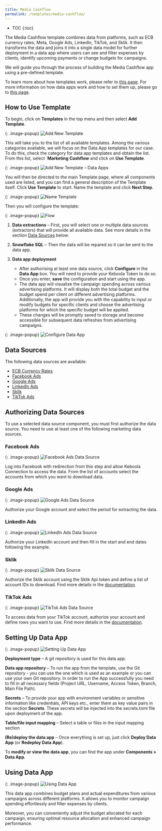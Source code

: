 ```yaml
---
title: Media Cashflow
permalink: /templates/media-cashflow/
---
```


* TOC
{:toc}

The Media Cashflow template combines data from platforms, such as ECB currency rates, Meta, Google Ads, LinkedIn, TikTok, and Sklik. 
It then transforms the data and joins it into a single data model for further deployment in a data app where users can see and filter expenses by clients, 
identify upcoming payments or change budgets for campaigns.

We will guide you through the process of building the Media Cashflow app using a pre-defined template. 

To learn more about how templates work, please refer to [this page](https://help.keboola.com/templates/). 
For more information on how data apps work and how to set them up, please go to [this page](https://help.keboola.com/components/data-apps/).

## How to Use Template
To begin, click on **Templates** in the top menu and then select **Add Template**.

{: .image-popup}
![Add New Template](/templates/media-cashflow/add-template.png)

This will take you to the list of all available templates. Among the various categories available, we will focus on the Data App templates for our case. 
To do this, check the category for data app templates and obtain the list. From this list, select `**Marketing Cashflow** and click on **Use Template**.

{: .image-popup}
![Add New Template – Data Apps](/templates/media-cashflow/new-template-data-apps.png)

You will then be directed to the main Template page, where all components used are listed, and you can find a general description of the Template itself. 
Click **Use Template** to start. Name the template and click **Next Step**.

{: .image-popup}
![Name Template](/templates/media-cashflow/name-template.png)

Then you will configure the template:

{: .image-popup}
![Flow](/templates/media-cashflow/flow.png)

1. **Data extractions** – First, you will select one or multiple data sources (extractors) that will provide all available data.
See more details in the section [Data Sources](/templates/media-cashflow/#data-sources) below.

3. **Snowflake SQL** – Then the data will be repared so it can be sent to the data app.

4. **Data app deployment**
   - After authorising at least one data source, click **Configure** in the **Data App** box. You will need to provide your Keboola Token to do so.
   - Once you enter, **save** the configuration and start using the app.
   - The data app will visualize the campaign spending across various advertising platforms. It will display both the total budget and the budget spend per client on different advertising platforms. Additionally, the app will provide you with the capability to input or modify budgets for specific clients and choose the advertising platforms for which the specific budget will be applied.
   - These changes will be promptly saved to storage and become accessible for subsequent data refreshes from advertising campaigns.
   
{: .image-popup}
![Configure Data App](/templates/media-cashflow/configure-data-app.png)

## Data Sources
The following data sources are available:

- [ECB Currency Rates](https://fixer.io/documentation)
- [Facebook Ads](https://www.facebook.com/business/)
- [Google Ads](https://ads.google.com/)
- [LinkedIn Ads](https://business.linkedin.com/marketing-solutions/)
- [Sklik](https://www.sklik.cz/)
- [TikTok Ads](https://business-api.tiktok.com/portal/docs?id=1740302848100353)

## Authorizing Data Sources
To use a selected data source component, you must first authorize the data source. You need to use at least one of the following marketing data sources.

### Facebook Ads

{: .image-popup}
![Facebook Ads Data Source](/templates/media-cashflow/fb-ads-source.png)

Log into Facebook with redirection from this step and allow Keboola Connection to access the data.
From the list of accounts select the accounts from which you want to download data.

### Google Ads

{: .image-popup}
![Google Ads Data Source](/templates/media-cashflow/google-ads-source.png)

Authorize your Google account and select the period for extracting the data.

### LinkedIn Ads

{: .image-popup}
![LinkedIn Ads Data Source](/templates/media-cashflow/linkedin-ads-source.png)

Authorize your LinkedIn account and then fill in the start and end dates following the example.

### Sklik

{: .image-popup}
![Sklik Data Source](/templates/media-cashflow/sklik-source.png)

Authorize the Sklik account using the Sklik Api token and define a list of account IDs to download. Find more details in the [documentation](https://help.keboola.com/components/extractors/marketing-sales/sklik/). 

### TikTok Ads

{: .image-popup}
![TikTok Ads Data Source](/templates/media-cashflow/tiktok-ads-source.png)

To access data from your TikTok account, authorize your account and define rows you want to use. Find more details in the [documentation](https://bitbucket.org/kds_consulting_team/kds-team.ex-tiktok-ads/src/master/README.md). 

## Setting Up Data App

{: .image-popup}
![Setting Up Data App](/templates/media-cashflow/setting-up-app.png)

**Deployment type** – A git repository is used for this data app.

**Data app repository** – To run the app from the template, use the Git repository - you can use the one which is used as an example 
or you can use your own Git repository. In order to run the App successfully you need to fill in all necessary fields (Project URL, Username, Access Token, Branch, Main File Path). 

**Secrets** – To provide your app with environment variables or sensitive information like credentials, API keys etc., enter them as key value pairs in the section **Secrets**. These secrets will be injected into the secrets.toml file upon deployment of the app.

**Table/file input mapping** – Select a table or files in the input mapping section

**(Re)deploy the data app** – Once everything is set up, just click **Deploy Data App** (or **Redeploy Data App**).

To **modify or view the data app**, you can find the app under **Components > Data App**. 

## Using Data App

{: .image-popup}
![Using Data App](/templates/media-cashflow/using-data-app.png)

This data app combines budget plans and actual expenditures from various campaigns across different platforms. 
It allows you to monitor campaign spending effortlessly and filter expenses by clients. 

Moreover, you can conveniently adjust the budget allocated for each campaign, ensuring optimal resource allocation and enhanced campaign performance.
